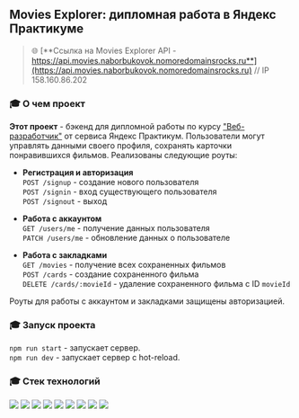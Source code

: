 ## Movies Explorer: дипломная работа в Яндекс Практикуме

> :globe_with_meridians: [**Ссылка на Movies Explorer API - https://api.movies.naborbukovok.nomoredomainsrocks.ru**](https://api.movies.naborbukovok.nomoredomainsrocks.ru) // IP 158.160.86.202

### :mortar_board: О чем проект
**Этот проект** - бэкенд для дипломной работы по курсу ["Веб-разработчик"](https://practicum.yandex.ru/web/) от сервиса Яндекс Практикум. Пользователи могут управлять данными своего профиля, сохранять карточки понравившихся фильмов. Реализованы следующие роуты:

- **Регистрация и авторизация** <br/>
`POST /signup` - создание нового пользователя <br/>
`POST /signin` - вход существующего пользователя <br/>
`POST /signout` - выход <br/>

- **Работа с аккаунтом** <br/>
`GET /users/me` - получение данных пользователя <br/>
`PATCH /users/me` - обновление данных о пользователе <br/>

- **Работа с закладками** <br/>
`GET /movies` - получение всех сохраненных фильмов <br/>
`POST /cards` - создание сохраненного фильма <br/>
`DELETE /cards/:movieId` - удаление сохраненного фильма c ID `movieId` <br/>

Роуты для работы с аккаунтом и закладками защищены авторизацией.

### :mortar_board: Запуск проекта
`npm run start` - запускает сервер.<br/>
`npm run dev` - запускает сервер с hot-reload.

### :mortar_board: Стек технологий
<img src="https://img.shields.io/badge/npm-CB3837?style=flat&logo=npm&logoColor=white"/> <img src="https://img.shields.io/badge/JavaScript-F7DF1E?style=flat&logo=javascript&logoColor=white"/> <img src="https://img.shields.io/badge/Node.js-339933?style=flat&logo=nodedotjs&logoColor=white"/> <img src="https://img.shields.io/badge/Express-000000?style=flat&logo=express&logoColor=white"/> <img src="https://img.shields.io/badge/MongoDB-47A248?style=flat&logo=mongodb&logoColor=white"/> <img src="https://img.shields.io/badge/mongoose-880000?style=flat&logo=mongoose&logoColor=white"/> <img src="https://img.shields.io/badge/nginx-009639?style=flat&logo=nginx&logoColor=white"/> <img src="https://img.shields.io/badge/pm2-2B037A?style=flat&logo=pm2&logoColor=white"/> <img src="https://img.shields.io/badge/Yandex Cloud-5282FF?style=flat&logo=yandexcloud&logoColor=white"/>
